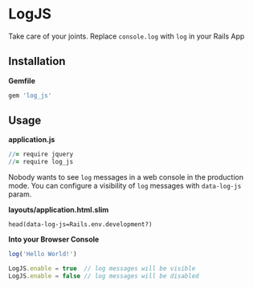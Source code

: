 # LogJS

Take care of your joints. Replace `console.log` with `log` in your Rails App

## Installation

**Gemfile**

```ruby
gem 'log_js'
```

## Usage

**application.js**

```coffeescript
//= require jquery
//= require log_js
```

Nobody wants to see `log` messages in a web console in the production mode.
You can configure a visibility of `log` messages with `data-log-js` param.

**layouts/application.html.slim**

```slim
head(data-log-js=Rails.env.development?)
```

**Into your Browser Console**

```javascript
log('Hello World!')
```

```javascript
LogJS.enable = true  // log messages will be visible
LogJS.enable = false // log messages will be disabled
```
